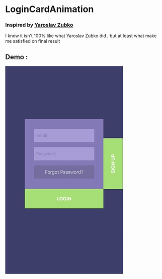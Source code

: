 # LoginCardAnimation

### Inspired by [Yaroslav Zubko](https://dribbble.com/shots/2998951--7-1-Log-In-Sign-Up) 


I know it isn't 100% like what Yaroslav Zubko did , but at least what make me satisfied on final result

## Demo :

![](https://github.com/X901/LoginCardAnimation/blob/master/Demo.gif)

